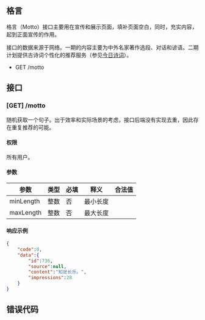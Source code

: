 ## 格言

格言（Motto）接口主要用在宣传和展示页面，填补页面空白，同时，充实内容，起到正面宣传的作用。

接口的数据来源于网络。一期的内容主要为中外名家著作选段、对话和谚语。二期计划提供古诗词个性化的推荐服务（参见[今日诗词](https://www.jinrishici.com)）。

- GET /motto

  

## 接口

### [GET]   /motto

随机获取一个句子。出于效率和实际场景的考虑，接口后端没有实现去重，因此存在重复推荐的可能。

#### 权限

所有用户。

#### 参数

| 参数      | 类型 | 必填 | 释义     | 合法值 |
| --------- | ---- | ---- | -------- | ------ |
| minLength | 整数 | 否   | 最小长度 |        |
| maxLength | 整数 | 否   | 最大长度 |        |

#### 响应示例

```json
{
    "code":0,
    "data":{
        "id":736,
        "source":null,
        "content":"知足长乐。",
        "impressions":28
    }
}
```

## 错误代码

